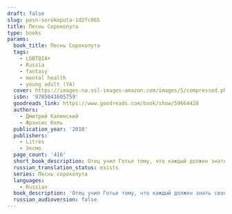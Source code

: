 ```yaml
---
draft: false
slug: pesn-sorokoputa-1d2fc065
title: Песнь Сорокопута
type: books
params:
  book_title: Песнь Сорокопута
  tags:
    - LGBTQIA+
    - Russia
    - fantasy
    - mental health
    - young adult (YA)
  cover: https://images-na.ssl-images-amazon.com/images/S/compressed.photo.goodreads.com/books/1645450275i/59664428.jpg
  isbn: '9785041605759'
  goodreads_link: https://www.goodreads.com/book/show/59664428
  authors:
    - Дмитрий Калинский
    - Фрэнсис Кель
  publication_year: '2018'
  publishers:
    - Litres
    - Эксмо
  page_count: '416'
  short_book_description: Отец учил Готье тому, что каждый должен знать свое место в этом мире."Чистокровные правят. Полукровки работают.
  russian_translation_status: exists
  series: Песнь сорокопута
  languages:
    - Russian
  book_description: 'Отец учил Готье тому, что каждый должен знать свое место в этом мире."Чистокровные правят. Полукровки работают. Низшие разрушают".Джером с детства уяснил только одну истину: "Чистокровные празднуют. Полукровки прислуживают. Низшие страдают".Их миры могли никогда не столкнуться, если бы не Скэриэл.'
  russian_audioversion: false
---
```


